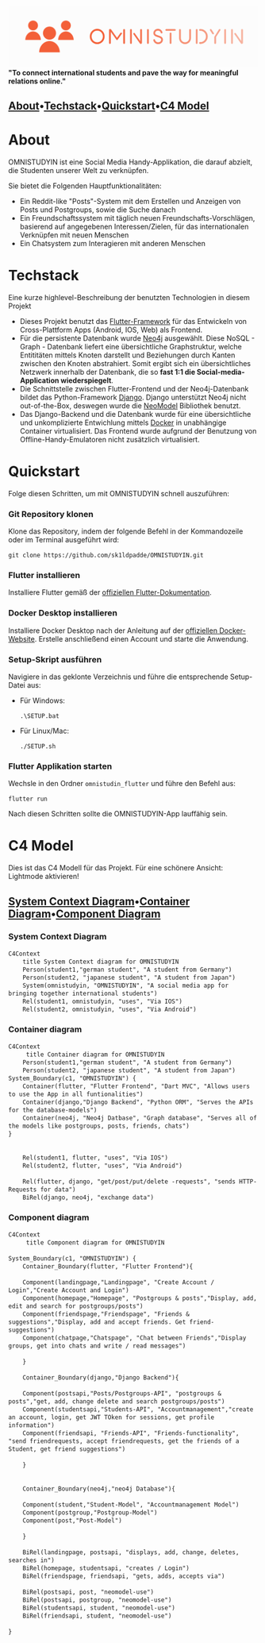 ![OMNISTUDYIN Logo](./Docs/Images/docs_logo.png)
**"To connect international students and pave the way for meaningful relations online."**

## [About](#about)•[Techstack](#techstack)•[Quickstart](#quickstart)•[C4 Model](#c4-model)

# About

OMNISTUDYIN ist eine Social Media Handy-Applikation, die darauf abzielt, die Studenten unserer Welt zu verknüpfen.

Sie bietet die Folgenden Hauptfunktionalitäten:

- Ein Reddit-like "Posts"-System mit dem Erstellen und Anzeigen von Posts und Postgroups, sowie die Suche danach
- Ein Freundschaftssystem mit täglich neuen Freundschafts-Vorschlägen, basierend auf angegebenen Interessen/Zielen, für das internationalen Verknüpfen mit neuen Menschen
- Ein Chatsystem zum Interagieren mit anderen Menschen

# Techstack

Eine kurze highlevel-Beschreibung der benutzten Technologien in diesem Projekt

- Dieses Projekt benutzt das [Flutter-Framework](https://docs.flutter.dev/) für das Entwickeln von Cross-Plattform Apps (Android, IOS, Web) als Frontend.
- Für die persistente Datenbank wurde [Neo4j](https://neo4j.com/) ausgewählt. Diese NoSQL - Graph - Datenbank liefert eine übersichtliche Graphstruktur, welche Entititäten mittels Knoten darstellt und Beziehungen durch Kanten zwischen den Knoten abstrahiert. Somit ergibt sich ein übersichtliches Netzwerk innerhalb der Datenbank, die so **fast 1:1 die Social-media-Application wiederspiegelt**.
- Die Schnittstelle zwischen Flutter-Frontend und der Neo4j-Datenbank bildet das Python-Framework [Django](https://www.djangoproject.com/). Django unterstützt Neo4j nicht out-of-the-Box, deswegen wurde die [NeoModel](https://neomodel.readthedocs.io/en/latest/) Bibliothek benutzt.
- Das Django-Backend und die Datenbank wurde für eine übersichtliche und unkomplizierte Entwichlung mittels [Docker](https://docs.docker.com/) in unabhängige Container virtualisiert. Das Frontend wurde aufgrund der Benutzung von Offline-Handy-Emulatoren nicht zusätzlich virtualisiert.

# Quickstart

Folge diesen Schritten, um mit OMNISTUDYIN schnell auszuführen:

### Git Repository klonen

Klone das Repository, indem der folgende Befehl in der Kommandozeile oder im Terminal ausgeführt wird:

    git clone https://github.com/sk1ldpadde/OMNISTUDYIN.git

### Flutter installieren

Installiere Flutter gemäß der [offiziellen Flutter-Dokumentation](https://flutter.dev/docs/get-started/install).

### Docker Desktop installieren

Installiere Docker Desktop nach der Anleitung auf der [offiziellen Docker-Website](https://docs.docker.com/desktop/). Erstelle anschließend einen Account und starte die Anwendung.

### Setup-Skript ausführen

Navigiere in das geklonte Verzeichnis und führe die entsprechende Setup-Datei aus:

- Für Windows:

  ```
  .\SETUP.bat
  ```

- Für Linux/Mac:
  ```
  ./SETUP.sh
  ```

### Flutter Applikation starten

Wechsle in den Ordner `omnistudin_flutter` und führe den Befehl aus:

    flutter run

Nach diesen Schritten sollte die OMNISTUDYIN-App lauffähig sein.

# C4 Model

Dies ist das C4 Modell für das Projekt.
Für eine schönere Ansicht: Lightmode aktivieren!

## [System Context Diagram](#system-context-diagram)•[Container Diagram](#container-diagram)•[Component Diagram](#component-diagram)

### System Context Diagram

```mermaid
C4Context
    title System Context diagram for OMNISTUDYIN
    Person(student1,"german student", "A student from Germany")
    Person(student2, "japanese student", "A student from Japan")
    System(omnistudyin, "OMNISTUDYIN", "A social media app for bringing together international students")
    Rel(student1, omnistudyin, "uses", "Via IOS")
    Rel(student2, omnistudyin, "uses", "Via Android")
```

### Container diagram

```mermaid
C4Context
     title Container diagram for OMNISTUDYIN
    Person(student1,"german student", "A student from Germany")
    Person(student2, "japanese student", "A student from Japan")
System_Boundary(c1, "OMNISTUDYIN") {
    Container(flutter, "Flutter Frontend", "Dart MVC", "Allows users to use the App in all funtionalities")
    Container(django,"Django Backend", "Python ORM", "Serves the APIs for the database-models")
    Container(neo4j, "Neo4j Datbase", "Graph database", "Serves all of the models like postgroups, posts, friends, chats")
}


    Rel(student1, flutter, "uses", "Via IOS")
    Rel(student2, flutter, "uses", "Via Android")

    Rel(flutter, django, "get/post/put/delete -requests", "sends HTTP-Requests for data")
    BiRel(django, neo4j, "exchange data")

```

### Component diagram

```mermaid
C4Context
     title Component diagram for OMNISTUDYIN

System_Boundary(c1, "OMNISTUDYIN") {
    Container_Boundary(flutter, "Flutter Frontend"){

    Component(landingpage,"Landingpage", "Create Account / Login","Create Account and Login")
    Component(homepage,"Homepage", "Postgroups & posts","Display, add, edit and search for postgroups/posts")
    Component(friendspage,"Friendspage", "Friends & suggestions","Display, add and accept friends. Get friend-suggestions")
    Component(chatpage,"Chatspage", "Chat between Friends","Display groups, get into chats and write / read messages")

    }

    Container_Boundary(django,"Django Backend"){

    Component(postsapi,"Posts/Postgroups-API", "postgroups & posts","get, add, change delete and search postgroups/posts")
    Component(studentsapi,"Students-API", "Accountmanagement","create an account, login, get JWT TOken for sessions, get profile information")
    Component(friendsapi, "Friends-API", "Friends-functionality", "send friendrequests, accept friendrequests, get the friends of a Student, get friend suggestions")

    }


    Container_Boundary(neo4j,"neo4j Database"){

    Component(student,"Student-Model", "Accountmanagement Model")
    Component(postgroup,"Postgroup-Model")
    Component(post,"Post-Model")

    }

    BiRel(landingpage, postsapi, "displays, add, change, deletes, searches in")
    BiRel(homepage, studentsapi, "creates / Login")
    BiRel(friendspage, friendsapi, "gets, adds, accepts via")

    BiRel(postsapi, post, "neomodel-use")
    BiRel(postsapi, postgroup, "neomodel-use")
    BiRel(studentsapi, student, "neomodel-use")
    BiRel(friendsapi, student, "neomodel-use")

}




```
